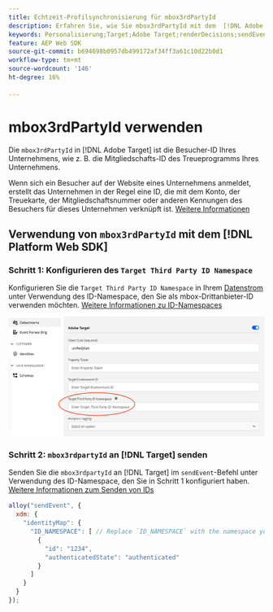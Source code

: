 ```yaml
---
title: Echtzeit-Profilsynchronisierung für mbox3rdPartyId
description: Erfahren Sie, wie Sie mbox3rdPartyId mit dem  [!DNL Adobe Experience Platform Web SDK].
keywords: Personalisierung;Target;Adobe Target;renderDecisions;sendEvent;mbox3rdPartyId;
feature: AEP Web SDK
source-git-commit: b694698b0957db499172af34ff3a61c10d22b0d1
workflow-type: tm+mt
source-wordcount: '146'
ht-degree: 16%

---
```


# mbox3rdPartyId verwenden

Die `mbox3rdPartyId` in [!DNL Adobe Target] ist die Besucher-ID Ihres Unternehmens, wie z. B. die Mitgliedschafts-ID des Treueprogramms Ihres Unternehmens.

Wenn sich ein Besucher auf der Website eines Unternehmens anmeldet, erstellt das Unternehmen in der Regel eine ID, die mit dem Konto, der Treuekarte, der Mitgliedschaftsnummer oder anderen Kennungen des Besuchers für dieses Unternehmen verknüpft ist. [Weitere Informationen](https://experienceleague.adobe.com/docs/target/using/audiences/visitor-profiles/3rd-party-id.html)

## Verwendung von `mbox3rdPartyId` mit dem [!DNL Platform Web SDK]

### Schritt 1: Konfigurieren des `Target Third Party ID Namespace`

Konfigurieren Sie die `Target Third Party ID Namespace` in Ihrem [Datenstrom](https://experienceleague.adobe.com/en/docs/experience-platform/datastreams/overview) unter Verwendung des ID-Namespace, den Sie als mbox-Drittanbieter-ID verwenden möchten. [Weitere Informationen zu ID-Namespaces](https://experienceleague.adobe.com/docs/experience-platform/identity/namespaces.html)

![Experience Platform-Benutzeroberfläche mit dem Namespace-Feld für die Target-Third-Party-ID.](/help/dev/implement/client-side/aep-web-sdk/assets/mbox3rdpartyid.png)

### Schritt 2: `mbox3rdpartyId` an [!DNL Target] senden

Senden Sie die `mbox3rdpartyId` an [!DNL Target] im `sendEvent`-Befehl unter Verwendung des ID-Namespace, den Sie in Schritt 1 konfiguriert haben.
[Weitere Informationen zum Senden von IDs](/help/dev/implement/client-side/aep-web-sdk/using-mbox-3rdpartyid.md)

```javascript
alloy("sendEvent", {
  xdm: {
    "identityMap": {
      "ID_NAMESPACE": [ // Replace `ID_NAMESPACE` with the namespace you have configured in Step 1.
        {
          "id": "1234",
          "authenticatedState": "authenticated"
        }
      ]
    }
  }
});
```
